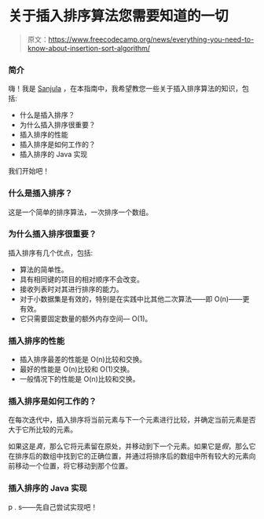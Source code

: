 # 关于插入排序算法您需要知道的一切

> 原文：<https://www.freecodecamp.org/news/everything-you-need-to-know-about-insertion-sort-algorithm/>

### **简介**

嗨！我是 [Sanjula](https://www.linkedin.com/in/sanjula-madurapperuma/) ，在本指南中，我希望教您一些关于插入排序算法的知识，包括:

*   什么是插入排序？
*   为什么插入排序很重要？
*   插入排序的性能
*   插入排序是如何工作的？
*   插入排序的 Java 实现

我们开始吧！

### **什么是插入排序？**

这是一个简单的排序算法，一次排序一个数组。

### 为什么插入排序很重要？

插入排序有几个优点，包括:

*   算法的简单性。
*   具有相同键的项目的相对顺序不会改变。
*   接收列表时对其进行排序的能力。
*   对于小数据集是有效的，特别是在实践中比其他二次算法——即 O(n)——更有效。
*   它只需要固定数量的额外内存空间— O(1)。

### **插入排序的性能**

*   插入排序最差的性能是 O(n)比较和交换。
*   最好的性能是 O(n)比较和 O(1)交换。
*   一般情况下的性能是 O(n)比较和交换。

### 插入排序是如何工作的？

在每次迭代中，插入排序将当前元素与下一个元素进行比较，并确定当前元素是否大于它所比较的元素。

如果这是*真*，那么它将元素留在原处，并移动到下一个元素。如果它是*假*，那么它在排序后的数组中找到它的正确位置，并通过将排序后的数组中所有较大的元素向前移动一个位置，将它移动到那个位置。

### **插入排序的 Java 实现**

p . s——先自己尝试实现吧！
